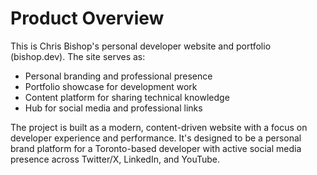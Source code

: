 # Product Overview

This is Chris Bishop's personal developer website and portfolio (bishop.dev). The site serves as:

- Personal branding and professional presence
- Portfolio showcase for development work
- Content platform for sharing technical knowledge
- Hub for social media and professional links

The project is built as a modern, content-driven website with a focus on developer experience and performance. It's designed to be a personal brand platform for a Toronto-based developer with active social media presence across Twitter/X, LinkedIn, and YouTube.
